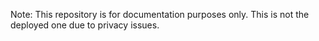 Note: This repository is for documentation purposes only. This is not the deployed one due to privacy issues.
